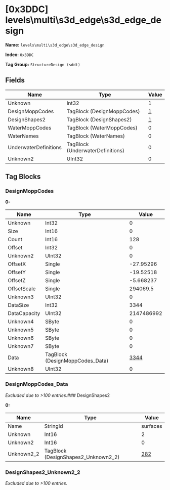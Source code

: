 # [0x3DDC] levels\multi\s3d_edge\s3d_edge_design

**Name:** ```levels\multi\s3d_edge\s3d_edge_design```

**Index:** ```0x3DDC```

**Tag Group:** ```StructureDesign (sddt)```

## Fields

Name	| Type	| Value
---	|---	|---	|
Unknown	|Int32	|1
DesignMoppCodes	|TagBlock (DesignMoppCodes)	|[1](#designmoppcodes)
DesignShapes2	|TagBlock (DesignShapes2)	|[1](#designshapes2)
WaterMoppCodes	|TagBlock (WaterMoppCodes)	|0
WaterNames	|TagBlock (WaterNames)	|0
UnderwaterDefinitions	|TagBlock (UnderwaterDefinitions)	|0
Unknown2	|UInt32	|0


## Tag Blocks

### DesignMoppCodes

**0:**

Name	| Type	| Value
---	|---	|---	|
Unknown	|Int32	|0
Size	|Int16	|0
Count	|Int16	|128
Offset	|Int32	|0
Unknown2	|UInt32	|0
OffsetX	|Single	|-27.95296
OffsetY	|Single	|-19.52518
OffsetZ	|Single	|-5.668237
OffsetScale	|Single	|294069.5
Unknown3	|UInt32	|0
DataSize	|Int32	|3344
DataCapacity	|UInt32	|2147486992
Unknown4	|SByte	|0
Unknown5	|SByte	|0
Unknown6	|SByte	|0
Unknown7	|SByte	|0
Data	|TagBlock (DesignMoppCodes_Data)	|[3344](#designmoppcodes_data)
Unknown8	|UInt32	|0


### DesignMoppCodes_Data

*Excluded due to >100 entries.*### DesignShapes2

**0:**

Name	| Type	| Value
---	|---	|---	|
Name	|StringId	|surfaces
Unknown	|Int16	|2
Unknown2	|Int16	|0
Unknown2_2	|TagBlock (DesignShapes2_Unknown2_2)	|[282](#designshapes2_unknown2_2)


### DesignShapes2_Unknown2_2

*Excluded due to >100 entries.*